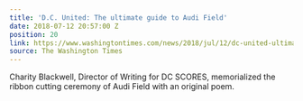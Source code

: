 ```yaml
---
title: 'D.C. United: The ultimate guide to Audi Field'
date: 2018-07-12 20:57:00 Z
position: 20
link: https://www.washingtontimes.com/news/2018/jul/12/dc-united-ultimate-guide-audi-field/
source: The Washington Times
---
```


Charity Blackwell, Director of Writing for DC SCORES, memorialized the ribbon cutting ceremony of Audi Field with an original poem.